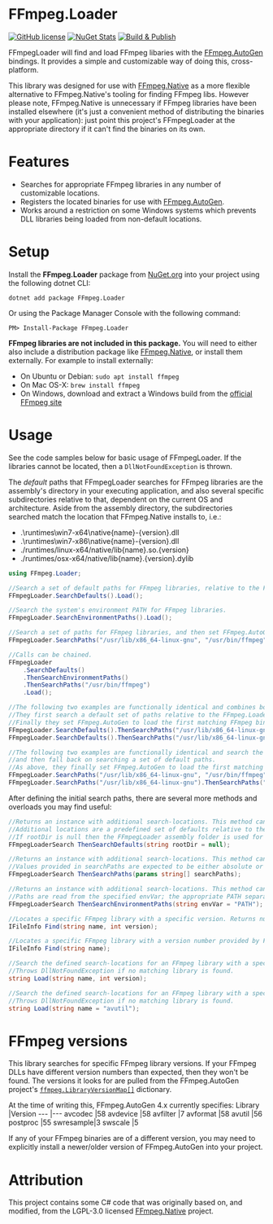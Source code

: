 # FFmpeg.Loader

[![GitHub license](https://img.shields.io/github/license/lethek/FFmpeg.Loader)](https://github.com/lethek/FFmpeg.Loader/blob/main/LICENSE)
[![NuGet Stats](https://img.shields.io/nuget/v/FFmpeg.Loader.svg)](https://www.nuget.org/packages/FFmpeg.Loader)
[![Build & Publish](https://github.com/lethek/FFmpeg.Loader/actions/workflows/dotnet.yml/badge.svg)](https://github.com/lethek/FFmpeg.Loader/actions/workflows/dotnet.yml)

FFmpegLoader will find and load FFmpeg libaries with the [FFmpeg.AutoGen](https://github.com/Ruslan-B/FFmpeg.AutoGen) bindings. It provides a simple and customizable way of doing this, cross-platform.

This library was designed for use with [FFmpeg.Native](https://github.com/quamotion/ffmpeg-win32) as a more flexible alternative to FFmpeg.Native's tooling for finding FFmpeg libs. However please note, FFmpeg.Native is unnecessary if FFmpeg libraries have been installed elsewhere (it's just a convenient method of distributing the binaries with your application): just point this project's FFmpegLoader at the appropriate directory if it can't find the binaries on its own.

# Features

* Searches for appropriate FFmpeg libraries in any number of customizable locations.
* Registers the located binaries for use with [FFmpeg.AutoGen](https://github.com/Ruslan-B/FFmpeg.AutoGen).
* Works around a restriction on some Windows systems which prevents DLL libraries being loaded from non-default locations.

# Setup

Install the **FFmpeg.Loader** package from [NuGet.org](https://www.nuget.org/packages/FFmpeg.Loader/) into your project using the following dotnet CLI:

```
dotnet add package FFmpeg.Loader
```

Or using the Package Manager Console with the following command:

```
PM> Install-Package FFmpeg.Loader
```

**FFmpeg libraries are not included in this package.** You will need to either also include a distribution package like [FFmpeg.Native](https://github.com/quamotion/ffmpeg-win32), or install them externally. For example to install externally:
* On Ubuntu or Debian: `sudo apt install ffmpeg`
* On Mac OS-X: `brew install ffmpeg`
* On Windows, download and extract a Windows build from the [official FFmpeg site](https://ffmpeg.org/download.html#build-windows)

# Usage

See the code samples below for basic usage of FFmpegLoader. If the libraries cannot be located, then a `DllNotFoundException` is thrown.

The *default* paths that FFmpegLoader searches for FFmpeg libraries are the assembly's directory in your executing application, and also several specific subdirectories relative to that, dependent on the current OS and architecture. Aside from the assembly directory, the subdirectories searched match the location that FFmpeg.Native installs to, i.e.:
* .\runtimes\win7-x64\native\{name}-{version}.dll
* .\runtimes\win7-x86\native\{name}-{version}.dll
* ./runtimes/linux-x64/native/lib{name}.so.{version}
* ./runtimes/osx-x64/native/lib{name}.{version}.dylib

```csharp
using FFmpeg.Loader;
```

```csharp
//Search a set of default paths for FFmpeg libraries, relative to the FFmpeg.Loader assembly and then set FFmpeg.AutoGen to load the first matching FFmpeg binaries.
FFmpegLoader.SearchDefaults().Load();

//Search the system's environment PATH for FFmpeg libraries.
FFmpegLoader.SearchEnvironmentPaths().Load();

//Search a set of paths for FFmpeg libraries, and then set FFmpeg.AutoGen to load the first matching FFmpeg binaries.
FFmpegLoader.SearchPaths("/usr/lib/x86_64-linux-gnu", "/usr/bin/ffmpeg").Load();

//Calls can be chained.
FFmpegLoader
	.SearchDefaults()
	.ThenSearchEnvironmentPaths()
	.ThenSearchPaths("/usr/bin/ffmpeg")
	.Load();

//The following two examples are functionally identical and combines both of the approaches above.
//They first search a default set of paths relative to the FFmpeg.Loader assembly, and then search a list of manually specified paths.
//Finally they set FFmpeg.AutoGen to load the first matching FFmpeg binaries.
FFmpegLoader.SearchDefaults().ThenSearchPaths("/usr/lib/x86_64-linux-gnu", "/usr/bin/ffmpeg").Load();
FFmpegLoader.SearchDefaults().ThenSearchPaths("/usr/lib/x86_64-linux-gnu").ThenSearchPaths("/usr/bin/ffmpeg").Load();

//The following two examples are functionally identical and search the same paths as above, but search the manually specified paths first
//and then fall back on searching a set of default paths.
//As above, they finally set FFmpeg.AutoGen to load the first matching FFmpeg binaries.
FFmpegLoader.SearchPaths("/usr/lib/x86_64-linux-gnu", "/usr/bin/ffmpeg").ThenSearchDefaults().Load();
FFmpegLoader.SearchPaths("/usr/lib/x86_64-linux-gnu").ThenSearchPaths("/usr/bin/ffmpeg").ThenSearchDefaults().Load();
```

After defining the initial search paths, there are several more methods and overloads you may find useful:

```csharp
//Returns an instance with additional search-locations. This method can be chained as many times as necessary.
//Additional locations are a predefined set of defaults relative to the specified rootDir parameter.
//If rootDir is null then the FFmpegLoader assembly folder is used for resolving relative paths.
FFmpegLoaderSearch ThenSearchDefaults(string rootDir = null);

//Returns an instance with additional search-locations. This method can be chained as many times as necessary.
//Values provided in searchPaths are expected to be either absolute or relative to the directory containing the FFmpegLoader assembly.
FFmpegLoaderSearch ThenSearchPaths(params string[] searchPaths);

//Returns an instance with additional search-locations. This method can be chained as many times as necessary.
//Paths are read from the specified envVar; the appropriate PATH separator for each OS is recognized and handled (":" on Linux & OSX, ";" on Windows)
FFmpegLoaderSearch ThenSearchEnvironmentPaths(string envVar = "PATH");

//Locates a specific FFmpeg library with a specific version. Returns null if no matching library is found.
IFileInfo Find(string name, int version);

//Locates a specific FFmpeg library with a version number provided by FFmpeg.AutoGen. Returns null if no matching library is found.
IFileInfo Find(string name);

//Search the defined search-locations for an FFmpeg library with a specific name and version and set FFmpeg.AutoGen to load from there.
//Throws DllNotFoundException if no matching library is found.
string Load(string name, int version);

//Search the defined search-locations for an FFmpeg library with a specific name (version provided by FFmpeg.AutoGen) and set FFmpeg.AutoGen to load from there.
//Throws DllNotFoundException if no matching library is found.
string Load(string name = "avutil");
```

# FFmpeg versions

This library searches for specific FFmpeg library versions. If your FFmpeg DLLs have different version numbers than expected, then they won't be found. The versions it looks for are pulled from the FFmpeg.AutoGen project's [`ffmpeg.LibraryVersionMap[]`](https://raw.githubusercontent.com/Ruslan-B/FFmpeg.AutoGen/master/FFmpeg.AutoGen/FFmpeg.libraries.g.cs) dictionary.

At the time of writing this, FFmpeg.AutoGen 4.x currently specifies:
Library   |Version
---       |---
avcodec   |58
avdevice  |58
avfilter  |7
avformat  |58
avutil    |56
postproc  |55
swresample|3
swscale   |5

If any of your FFmpeg binaries are of a different version, you may need to explicitly install a newer/older version of FFmpeg.AutoGen into your project.

# Attribution

This project contains some C# code that was originally based on, and modified, from the LGPL-3.0 licensed [FFmpeg.Native](https://github.com/quamotion/ffmpeg-win32) project.

